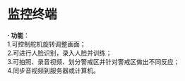 # 监控终端

 **· 功能**：\
 1.可控制舵机旋转调整画面；\
 2.可进行人脸识别，录入人脸并训练；\
 3.可拍照、录音视频、划分警戒区并针对警戒区做出不同反应；\
 4.同步音视频到服务器或计算机。
 
 

